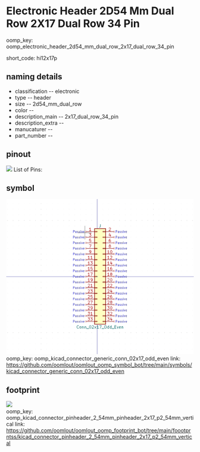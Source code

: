 # Electronic Header 2D54 Mm Dual Row 2X17 Dual Row 34 Pin
oomp_key: oomp_electronic_header_2d54_mm_dual_row_2x17_dual_row_34_pin  

short_code: hi12x17p
## naming details
* classification -- electronic
* type -- header
* size -- 2d54_mm_dual_row
* color -- 
* description_main -- 2x17_dual_row_34_pin
* description_extra -- 
* manucaturer -- 
* part_number -- 
## pinout
![](working_pinout_600.png)
List of Pins:

## symbol

![](symbol/0/working/working_600.png)  
oomp_key: oomp_kicad_connector_generic_conn_02x17_odd_even
link: https://github.com/oomlout/oomlout_oomp_symbol_bot/tree/main/symbols/kicad_connector_generic_conn_02x17_odd_even


## footprint

![](footprint/0/working/working_600.png)  
oomp_key: oomp_kicad_connector_pinheader_2_54mm_pinheader_2x17_p2_54mm_vertical
link: https://github.com/oomlout/oomlout_oomp_footprint_bot/tree/main/foootprntss/kicad_connector_pinheader_2_54mm_pinheader_2x17_p2_54mm_vertical

